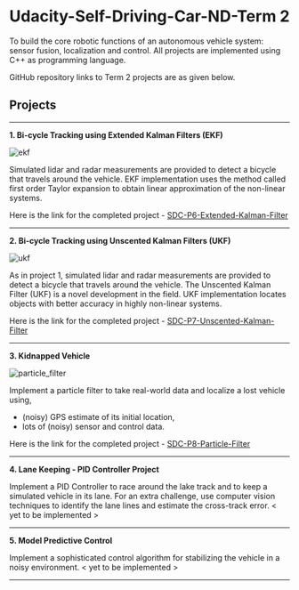 # Udacity-Self-Driving-Car-ND-Term 2
To build the core robotic functions of an autonomous vehicle system: sensor fusion, localization and control. All projects are implemented using C++ as programming language.

GitHub repository links to Term 2 projects are as given below.

## Projects

-------------

**1. Bi-cycle Tracking using Extended Kalman Filters (EKF)**

![ekf](https://cloud.githubusercontent.com/assets/17127066/25771038/7c53935a-3263-11e7-8574-fd1fa97235d7.png)

Simulated lidar and radar measurements are provided to detect a bicycle that travels around the vehicle. EKF implementation uses the method called first order Taylor expansion to obtain linear approximation of the non-linear systems. 

Here is the link for the completed project - [SDC-P6-Extended-Kalman-Filter][1]

-------------

**2. Bi-cycle Tracking using Unscented Kalman Filters (UKF)**

![ukf](https://cloud.githubusercontent.com/assets/17127066/25771039/7c5a8d90-3263-11e7-8703-6bf2db5a957a.png)

As in project 1, simulated lidar and radar measurements are provided to detect a bicycle that travels around the vehicle. The Unscented Kalman Filter (UKF) is a novel development in the field. UKF implementation locates objects with better accuracy in highly non-linear systems. 

Here is the link for the completed project - [SDC-P7-Unscented-Kalman-Filter][2]

-------------

**3. Kidnapped Vehicle**

![particle_filter](https://cloud.githubusercontent.com/assets/17127066/26500210/b84170fe-4252-11e7-9ba7-fb149f03fb7b.png)

Implement a particle filter to take real-world data and localize a lost vehicle using,

- (noisy) GPS estimate of its initial location, 
- lots of (noisy) sensor and control data.

Here is the link for the completed project - [SDC-P8-Particle-Filter][3]

-------------

**4. Lane Keeping - PID Controller Project**

Implement a PID Controller to race around the lake track and to keep a simulated vehicle in its lane. For an extra challenge, use computer vision techniques to identify the lane lines and estimate the cross-track error. < yet to be implemented >

-------------

**5. Model Predictive Control**

Implement a sophisticated control algorithm for stabilizing the vehicle in a noisy environment. < yet to be implemented >

-------------

[1]: https://github.com/ra9hur/SDC-P6-Extended-Kalman-Filter
[2]: https://github.com/ra9hur/SDC-P7-Unscented-Kalman-Filter
[3]: https://github.com/ra9hur/SDC-P8-Particle-Filter

